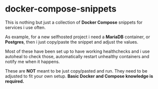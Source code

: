 # docker-compose-snippets

This is nothing but just a collection of **Docker Compose** snippets for services i use often.

As example, for a new selfhosted project i need a **MariaDB** container, or **Postgres**, then i just copy/paste the snippet and adjust the values.

Most of these have been set up to have working healthchecks and i use autoheal to check those, automatically restart unhealthy containers and notify me when it happens.

These are **NOT** meant to be just copy/pasted and run. They need to be adjusted to fit your own setup. **Basic Docker and Compose knowledge is required.**
